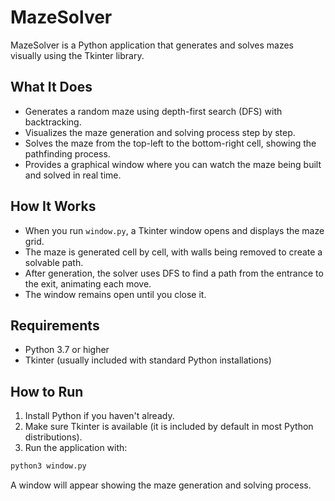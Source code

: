 # MazeSolver

MazeSolver is a Python application that generates and solves mazes visually using the Tkinter library.

## What It Does

- Generates a random maze using depth-first search (DFS) with backtracking.
- Visualizes the maze generation and solving process step by step.
- Solves the maze from the top-left to the bottom-right cell, showing the pathfinding process.
- Provides a graphical window where you can watch the maze being built and solved in real time.

## How It Works

- When you run `window.py`, a Tkinter window opens and displays the maze grid.
- The maze is generated cell by cell, with walls being removed to create a solvable path.
- After generation, the solver uses DFS to find a path from the entrance to the exit, animating each move.
- The window remains open until you close it.

## Requirements

- Python 3.7 or higher
- Tkinter (usually included with standard Python installations)

## How to Run

1. Install Python if you haven't already.
2. Make sure Tkinter is available (it is included by default in most Python distributions).
3. Run the application with:

```bash
python3 window.py
```

A window will appear showing the maze generation and solving process.

